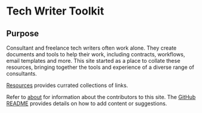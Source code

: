 # Tech Writer Toolkit

## Purpose

Consultant and freelance tech writers often work alone. They create documents and tools to help their work, including contracts, workflows, email templates and more. This site started as a place to collate these resources, bringing together the tools and experience of a diverse range of consultants. 



[Resources](resources/introduction.md) provides currated collections of links.

Refer to [about](about.md) for information about the contributors to this site. The [GitHub README](https://github.com/StarfallProjects/consultant-tech-writer-toolkit) provides details on how to add content or suggestions.